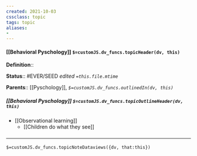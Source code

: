 ```yaml
---
created: 2021-10-03
cssclass: topic
tags: topic
aliases:
- 
---
```


#### [[Behavioral Pyschology]] `$=customJS.dv_funcs.topicHeader(dv, this)`



**Definition**::

**Status**:: #EVER/SEED 
*edited `=this.file.mtime`*

**Parents**:: [[Pyschology]],
*`$=customJS.dv_funcs.outlinedIn(dv, this)`*

##### [[Behavioral Pyschology]] `$=customJS.dv_funcs.topicOutlineHeader(dv, this)`

- [[Observational learning]]
	- [[Children do what they see]]

### <hr class="dataviews"/>

`$=customJS.dv_funcs.topicNoteDataviews({dv, that:this})`

